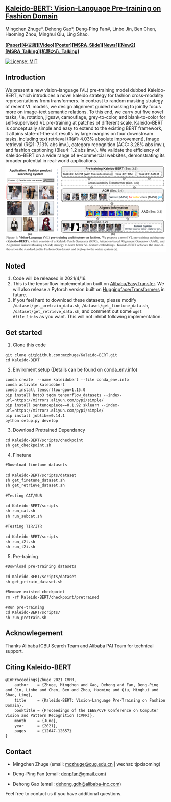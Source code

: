 ## [Kaleido-BERT: Vision-Language Pre-training on Fashion Domain](https://arxiv.org/pdf/2103.16110.pdf)


Mingchen Zhuge*, Dehong Gao*, Deng-Ping Fan#, Linbo Jin, Ben Chen, Haoming Zhou, Minghui Qiu, Ling Shao.

[**[Paper]**](https://arxiv.org/pdf/2103.16110.pdf)[**[中文版]**](https://github.com/mczhuge/Kaleido-BERT/blob/main/CVPR2021_KaleidoBERT_Chinese.pdf)[**[Video]**](http://dpfan.net/wp-content/uploads/Kaleido-BERT.mp4)[**[Poster]**](https://github.com/mczhuge/Kaleido-BERT/blob/main/CVPR2021_KaleidoBERT_poster.pdf)[**[MSRA_Slide]**](http://dpfan.net/wp-content/uploads/MSRA_Oral_KaleidoBERT_高德宏.pdf)[**[News1]**](https://zhuanlan.zhihu.com/p/365497906)[**[New2]**](https://mp.weixin.qq.com/s/yPJZDeHSj8C5jGKGgDQF0Q)[**[MSRA_Talking]**](https://mp.weixin.qq.com/s/PeBk5vDi7lO8ZFo8FwN10w)[**[机器之心_Talking]**](https://jmq.h5.xeknow.com/s/2ogm2v)


[![License: MIT](https://img.shields.io/badge/License-MIT-green.svg)](https://opensource.org/licenses/MIT)

## Introduction
We present a new vision-language (VL) pre-training model dubbed Kaleido-BERT, which introduces a novel kaleido strategy for fashion cross-modality representations from transformers. In contrast to random masking strategy of recent VL models,  we design alignment guided masking to jointly focus more on image-text semantic relations. 
To this end, we carry out five novel tasks, \ie, rotation, jigsaw, camouflage, grey-to-color, and blank-to-color for self-supervised VL pre-training at patches of different scale. Kaleido-BERT is conceptually simple and easy to extend to the existing BERT framework, it attains state-of-the-art results by large margins on four downstream tasks, including text retrieval (R@1: 4.03\% absolute improvement), image retrieval (R@1: 7.13\% abs imv.), category recognition (ACC: 3.28\% abs imv.), and fashion captioning (Bleu4: 1.2 abs imv.). We validate the efficiency of Kaleido-BERT on a wide range of e-commercial websites, demonstrating its broader potential in real-world applications.
![framework](model.png) 

## Noted
1) Code will be released in 2021/4/16.
2) This is the tensorflow implementation built on [Alibaba/EasyTransfer](https://github.com/alibaba/EasyTransfer). 
   We will also release a Pytorch version built on [Huggingface/Transformers](https://github.com/huggingface/transformers) in future.
3) If you feel hard to download these datasets, please modify `/dataset/get_pretrain_data.sh`, `/dataset/get_finetune_data.sh`, `/dataset/get_retrieve_data.sh`, and comment out some `wget #file_links` as you want. This will not inhibit following implementation.
   
## Get started
1. Clone this code
```
git clone git@github.com:mczhuge/Kaleido-BERT.git
cd Kaleido-BERT
```
2. Enviroment setup (Details can be found on conda_env.info)
```
conda create  --name kaleidobert --file conda_env.info
conda activate kaleidobert
conda install tensorflow-gpu=1.15.0
pip install boto3 tqdm tensorflow_datasets --index-url=https://mirrors.aliyun.com/pypi/simple/
pip install sentencepiece==0.1.92 sklearn --index-url=https://mirrors.aliyun.com/pypi/simple/
pip install joblib==0.14.1
python setup.py develop
```
3. Download Pretrained Dependancy
```
cd Kaleido-BERT/scripts/checkpoint
sh get_checkpoint.sh
```
4. Finetune
```
#Download finetune datasets

cd Kaleido-BERT/scripts/dataset
sh get_finetune_dataset.sh
sh get_retrieve_dataset.sh

#Testing CAT/SUB

cd Kaleido-BERT/scripts
sh run_cat.sh
sh run_subcat.sh

#Testing TIR/ITR

cd Kaleido-BERT/scripts
sh run_i2t.sh
sh run_t2i.sh
```
5. Pre-training
```
#Download pre-training datasets

cd Kaleido-BERT/scripts/dataset
sh get_prtrain_dataset.sh

#Remove existed checkpoint
rm -rf Kaleido-BERT/checkpoint/pretrained

#Run pre-training
cd Kaleido-BERT/scripts/
sh run_pretrain.sh
```

## Acknowlegement
Thanks Alibaba ICBU Search Team and Alibaba PAI Team for technical support.

## Citing Kaleido-BERT
```
@InProceedings{Zhuge_2021_CVPR,
    author    = {Zhuge, Mingchen and Gao, Dehong and Fan, Deng-Ping and Jin, Linbo and Chen, Ben and Zhou, Haoming and Qiu, Minghui and Shao, Ling},
    title     = {Kaleido-BERT: Vision-Language Pre-Training on Fashion Domain},
    booktitle = {Proceedings of the IEEE/CVF Conference on Computer Vision and Pattern Recognition (CVPR)},
    month     = {June},
    year      = {2021},
    pages     = {12647-12657}
}
```

## Contact
* Mingchen Zhuge (email: mczhuge@cug.edu.cn | wechat: tjpxiaoming)

* Deng-Ping Fan (email: denpfan@gmail.com)

* Dehong Gao (email: dehong.gdh@alibaba-inc.com)

                 
Feel free to contact us if you have additional questions. 
